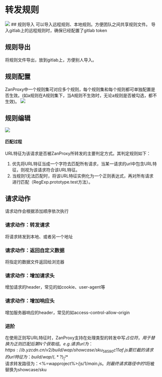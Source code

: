 
# 转发规则
<img src="https://img.yzcdn.cn/public_files/2018/03/30/3a7f3c2c682180c496f2e748cf05851e.png" />
## 规则导入
可以导入远程规则、本地规则。方便团队之间共享规则文件。  
导入gitlab上的远程规则时，确保已经配置了gitlab token

## 规则导出
将规则文件导出，放到gitlab上，方便别人导入。  

## 规则配置
ZanProxy中一个规则集可对应多个规则，每个规则集和每个规则都可单独配置是否生效。(如a规则在A规则集下，当A规则不生效时，无论a规则是否被勾选，都不生效)。
<img src="https://img.yzcdn.cn/public_files/2018/03/30/3a7f3c2c682180c496f2e748cf05851e.png" />

## 规则编辑
<img src="https://img.yzcdn.cn/public_files/2018/03/30/4e6849fa6536d5c067e7dfb8fe732c6b.png" />

#### 匹配过程
URL特征为该请求是否被ZanProxy所转发的主要判定方式。其判定规则如下：
1. 优先将URL特征当成一个字符去匹配所有请求，当某一请求的url中包含URL特征，则视为该请求符合该URL特征。
2. 当规则1无法匹配时，将该URL特征实例化为一个正则表达式，再对所有请求进行匹配（RegExp.prototype.test方法）。

## 请求动作

请求动作会根据添加顺序依次执行

### 请求动作：转发请求
将请求转发到本地、或者另一个地址

### 请求动作：返回自定义数据
将指定的数据文件返回给浏览器

### 请求动作：增加请求头
增加请求的header，常见的如cookie、user-agent等

### 请求动作：增加响应头
增加服务器响应的header，常见的如access-control-allow-origin

### 进阶
在使用正则写URL特征时，ZanProxy支持在处理类型的转发中写$占位符，用于替换为正则匹配后第N个获取组。  
e.g.  
请求url为：https://b.yzcdn.cn/v2/build/wap/showcase/sku_58590c11af.js  
要拦截的请求的url特征为：build/wap/(.*?)_[^_]*$  
请求转发路径为：<%=wapproject%>/js/$1/main.js。  
则最终请求路径中的$1将被替换为showcase/sku  